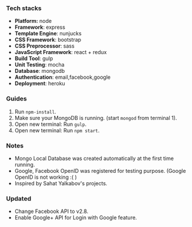 ### Tech stacks
- **Platform:** node
- **Framework**: express
- **Template Engine**: nunjucks
- **CSS Framework**: bootstrap
- **CSS Preprocessor**: sass
- **JavaScript Framework**: react + redux
- **Build Tool**: gulp
- **Unit Testing**: mocha
- **Database**: mongodb
- **Authentication**: email,facebook,google
- **Deployment**: heroku

### Guides

1. Run `npm-install`.
2. Make sure your MongoDB is running. (start `mongod` from terminal 1).
3. Open new terminal: Run `gulp`.
4. Open new terminal: Run `npm start`.

### Notes

- Mongo Local Database was created automatically at the first time running.
- Google, Facebook OpenID was registered for testing purpose. (Google OpenID is not working :( )
- Inspired by Sahat Yalkabov's projects.


### Updated

- Change Facebook API to v2.8.
- Enable Google+ API for Login with Google feature.